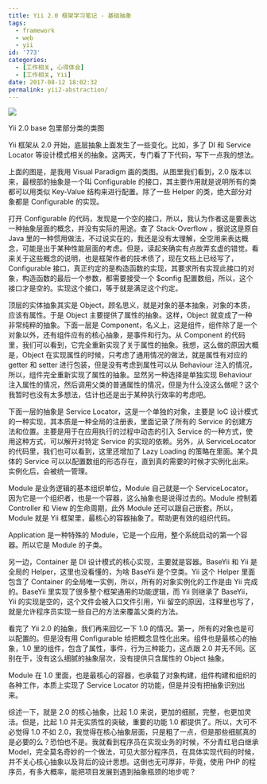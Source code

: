```yaml
---
title: Yii 2.0 框架学习笔记 - 基础抽象
tags:
  - framework
  - web
  - yii
id: '773'
categories:
  - [工作相关, 心得体会]
  - [工作相关, Yii]
date: 2017-08-12 18:02:32
permalink: yii2-abstraction/
---
```


[![](http://sexywp.com/wp-content/uploads/2017/08/yii2-abstraction@2x-1024x607.png)](http://sexywp.com/wp-content/uploads/2017/08/yii2-abstraction@2x.png)

Yii 2.0 base 包里部分类的类图

Yii 框架从 2.0 开始，底层抽象上面发生了一些变化。比如，多了 DI 和 Service Locator 等设计模式相关的抽象。这两天，专门看了下代码，写下一点我的想法。

上面的图是，是我用 Visual Paradigm 画的类图。从图里我们看到，2.0 版本以来，最根部的抽象是一个叫 Configurable 的接口，其主要作用就是说明所有的类都可以用类似 Key-Value 结构来进行配置。除了一些 Helper 的类，绝大部分对象都是 Configurable 的实现。
<!-- more -->
打开 Configurable 的代码，发现是一个空的接口，所以，我认为作者这是要表达一种抽象层面的概念，并没有实际的用途。查了 Stack-Overflow ，据说这是原自 Java 里的一种惯用做法，不过说实在的，我还是没有太理解，全空用来表达概念，可能是出于某种性能层面的考虑。但是，读起来确实有点故弄玄虚的错觉。看来关于这些概念的说明，也是框架作者的技术债了，现在文档上已经写了，Configurable 接口，真正约定的是构造函数的实现，其要求所有实现此接口的对象，构造函数的最后一个参数，都需要接受一个 $config 配置数组，所以，这个接口才是空的。实现这个接口，等于就是满足这个约定。

顶层的实体抽象其实是 Object，顾名思义，就是对象的基本抽象，对象的本质，应该有属性。于是 Object 主要提供了属性的抽象。这样，Object 就变成了一种非常纯粹的抽象。下面一层是 Component，名义上，这是组件，组件除了是一个对象以外，还有组件应有的核心抽象，是事件和行为。从 Component 的代码里，我们可以看到，它完全重新实现了关于属性的抽象。我想，这么做的原因大概是，Object 在实现属性的时候，只考虑了通用情况的做法，就是属性有对应的 getter 和 setter 进行包装，但是没有考虑到属性可以从 Behaviour 注入的情况，所以，组件完全重新实现了属性的抽象。显然另一种选择是单独实现 Behaviour 注入属性的情况，然后调用父类的普通属性的情况，但是为什么没这么做呢？这个我暂时也没有太多想法，估计也还是出于某种执行效率的考虑吧。

下面一层的抽象是 Service Locator，这是一个单独的对象，主要是 IoC 设计模式的一种实现，其本质是一种全局的注册表，里面记录了所有的 Service 的创建方法和位置。主要是用于在应用执行的过程中动态的引入 Service 的一种方式，使用这种方式，可以解开对特定 Service 的实现的依赖。另外，从 ServiceLocator 的代码里，我们也可以看到，这里还增加了 Lazy Loading 的策略在里面。某个具体的 Service 可以以配置数组的形态存在，直到真的需要的时候才实例化出来。实例化后，会被统一管理。

Module 是业务逻辑的基本组织单位，Module 自己就是一个 ServiceLocator。因为它是一个组织者，也是一个容器，这么抽象也是说得过去的。Module 控制着 Controller 和 View 的生命周期，此外 Module 还可以跟自己嵌套。所以，Module 就是 Yii 框架里，最核心的容器抽象了。帮助更有效的组织代码。

Application 是一种特殊的 Module，它是一个应用，整个系统启动的第一个容器。所以它是 Module 的子类。

另一边，Container 是 DI 设计模式的核心实现，主要就是容器。BaseYii 和 Yii 是全局的 Helper，这里也没看懂的，为啥 BaseYii 是个空类。Yii 这个 Helper 里面包含了 Container 的全局唯一实例，所以，所有的对象实例化的工作是由 Yii 完成的。BaseYii 里实现了很多整个框架通用的功能逻辑，而 Yii 则继承了 BaseYii，Yii 的实现是空的，这个文件会被入口文件引用，Yii 留空的原因，注释里也写了，就是允许程序员实现一些自己的方法来覆盖父类的方法。

看完了 Yii 2.0 的抽象，我们再来回忆一下 1.0 的情况。第一，所有的对象也是可以配置的。但是没有用 Configurable 给把概念显性化出来。组件也是最核心的抽象，1.0 里的组件，包含了属性，事件，行为三种能力，这点跟 2.0 并无不同。区别在于，没有这么细腻的抽象层次，没有提供只含属性的 Object 抽象。

Module 在 1.0 里面，也是最核心的容器，也承载了对象构建，组件构建和组织的各种工作，本质上实现了 Service Locator 的功能，但是并没有把抽象识别出来。

综述一下，就是 2.0 的核心抽象，比起 1.0 来说，更加的细腻，完整，也更加灵活。但是，比起 1.0 并无实质性的突破，重要的功能 1.0 都提供了。所以，大可不必觉得 1.0 不如 2.0，我觉得在核心抽象层面，只是粗了一点，但是那些细腻真的是必要的么？恐怕也不是。我就看到程序员在实现业务的时候，不分青红皂白继承 Model，完全莫名奇妙的一个做法，可见大部分程序员，在具体实现代码的时候，并不关心核心抽象以及背后的设计思想。这倒也无可厚非，毕竟，使用 PHP 的程序员，有多大概率，能把项目发展到遇到抽象瓶颈的地步呢？